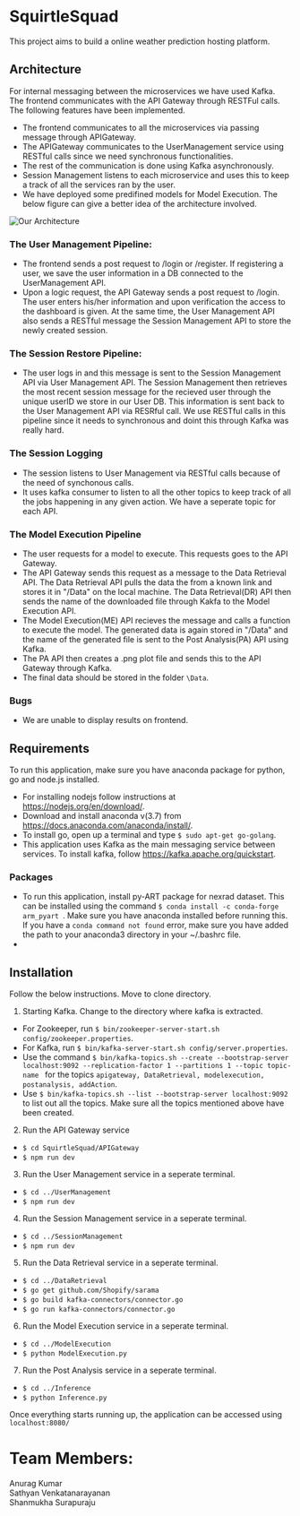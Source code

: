 # SquirtleSquad
This project aims to build a online weather prediction hosting platform.

## Architecture
For internal messaging between the microservices we have used Kafka. The frontend communicates with the API Gateway through RESTFul calls. The following features have been implemented.
- The frontend communicates to all the microservices via passing message through APIGateway.
- The APIGateway communicates to the UserManagement service using RESTful calls since we need synchronous functionalities.
- The rest of the communication is done using Kafka asynchronously. 
- Session Management listens to each microservice and uses this to keep a track of all the services ran by the user.
- We have deployed some predifined models for Model Execution. The below figure can give a better idea of the architecture involved.

![Our Architecture](BlockDiagram.png)

### The User Management Pipeline:
- The frontend sends a post request to /login or /register. If registering a user, we save the user information in a DB connected to the UserManagement API. 
- Upon a logic request, the API Gateway sends a post request to /login. The user enters his/her information and upon verification the access to the dashboard is given. At the same time, the User Management API also sends a RESTful message the Session Management API to store the newly created session.

### The Session Restore Pipeline:
- The user logs in and this message is sent to the Session Management API via User Management API. The Session Management then retrieves the most recent session message for the recieved user through the unique userID we store in our User DB. This information is sent back to the User Management API via RESRful call. We use RESTful calls in this pipeline since it needs to synchronous and doint this through Kafka was really hard.

### The Session Logging 
- The session listens to User Management via RESTful calls because of the need of synchonous calls.
- It uses kafka consumer to listen to all the other topics to keep track of all the jobs happening in any given action. We have a seperate topic for each API. 

### The Model Execution Pipeline
- The user requests for a model to execute. This requests goes to the API Gateway. 
- The API Gateway sends this request as a message to the Data Retrieval API. The Data Retrieval API pulls the data the from a known link and stores it in "/Data" on the local machine. The Data Retrieval(DR) API then sends the name of the downloaded file through Kakfa to the Model Execution API.
- The Model Execution(ME) API recieves the message and calls a function to execute the model. The generated data is again stored in "/Data" and the name of the generated file is sent to the Post Analysis(PA) API using Kafka.
- The PA API then creates a .png plot file and sends this to the API Gateway through Kafka. 
- The final data should be stored in the folder ```\Data```. 

### Bugs
- We are unable to display results on frontend.

## Requirements
To run this application, make sure you have anaconda package for python, go and node.js installed.
- For installing nodejs follow instructions at https://nodejs.org/en/download/.
- Download and install anaconda v(3.7) from https://docs.anaconda.com/anaconda/install/.
- To install go, open up a terminal and type ```$ sudo apt-get go-golang```.
- This application uses Kafka as the main messaging service between services. To install kafka, follow https://kafka.apache.org/quickstart.

### Packages
- To run this application, install py-ART package for nexrad dataset. This can be installed using the command ```$ conda install -c conda-forge arm_pyart ```. Make sure you have anaconda installed before running this. If you have a ```conda command not found``` error, make sure you have added the path to your anaconda3 directory in your ~/.bashrc file.
- 

## Installation
Follow the below instructions. Move to clone directory.
1. Starting Kafka. Change to the directory where kafka is extracted.
- For Zookeeper, run ```$ bin/zookeeper-server-start.sh config/zookeeper.properties```.
- For Kafka, run ```$ bin/kafka-server-start.sh config/server.properties```.
- Use the command ```$ bin/kafka-topics.sh --create --bootstrap-server localhost:9092 --replication-factor 1 --partitions 1 --topic topic-name ``` for the topics ```apigateway, DataRetrieval, modelexecution, postanalysis, addAction```.
- Use ```$ bin/kafka-topics.sh --list --bootstrap-server localhost:9092``` to list out all the topics. Make sure all the topics mentioned above have been created.

2. Run the API Gateway service
-  ```$ cd SquirtleSquad/APIGateway ```
- ```$ npm run dev```

3. Run the User Management service in a seperate terminal.
-  ```$ cd ../UserManagement ```
- ```$ npm run dev```

4. Run the Session Management service in a seperate terminal.
-  ```$ cd ../SessionManagement ```
- ```$ npm run dev```

5. Run the Data Retrieval service in a seperate terminal.
- ```$ cd ../DataRetrieval ```
- ```$ go get github.com/Shopify/sarama```
- ```$ go build kafka-connectors/connector.go```
- ```$ go run kafka-connectors/connector.go```

6. Run the Model Execution service in a seperate terminal.
- ```$ cd ../ModelExecution```
- ```$ python ModelExecution.py```

7. Run the Post Analysis service in a seperate terminal.
- ```$ cd ../Inference```
- ```$ python Inference.py```

Once everything starts running up, the application can be accessed using ```localhost:8080/```

# Team Members:
Anurag Kumar  
Sathyan Venkatanarayanan  
Shanmukha Surapuraju  


